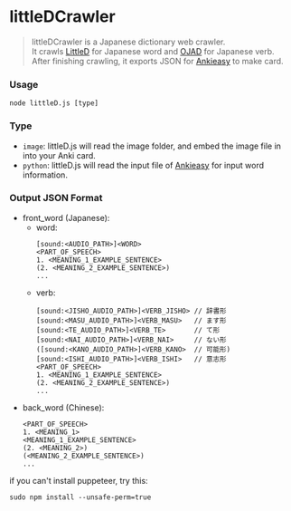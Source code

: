 # littleDCrawler
> littleDCrawler is a Japanese dictionary web crawler.<br>
> It crawls [LittleD](https://dict.hjenglish.com/jp/) for Japanese word and [OJAD](http://www.gavo.t.u-tokyo.ac.jp/ojad/) for Japanese verb.<br>
> After finishing crawling, it exports JSON for [Ankieasy](https://github.com/ex860/Ankieasy) to make card.

### Usage
```
node littleD.js [type] 
```

### Type
- <code>image</code>: littleD.js will read the image folder, and embed the image file in into your Anki card.
- <code>python</code>: littleD.js will read the input file of [Ankieasy](https://github.com/ex860/Ankieasy) for input word information.

### Output JSON Format
- front_word (Japanese):
  - word:
    ```
    [sound:<AUDIO_PATH>]<WORD>
    <PART_OF_SPEECH>
    1. <MEANING_1_EXAMPLE_SENTENCE>
    (2. <MEANING_2_EXAMPLE_SENTENCE>)
    ...
    ```
  - verb:
    ```
    [sound:<JISHO_AUDIO_PATH>]<VERB_JISHO> // 辞書形
    [sound:<MASU_AUDIO_PATH>]<VERB_MASU>   // ます形
    [sound:<TE_AUDIO_PATH>]<VERB_TE>       // て形
    [sound:<NAI_AUDIO_PATH>]<VERB_NAI>     // ない形
    ([sound:<KANO_AUDIO_PATH>]<VERB_KANO>  // 可能形)
    [sound:<ISHI_AUDIO_PATH>]<VERB_ISHI>   // 意志形
    <PART_OF_SPEECH>
    1. <MEANING_1_EXAMPLE_SENTENCE>
    (2. <MEANING_2_EXAMPLE_SENTENCE>)
    ...
    ```
- back_word (Chinese):
    ```
    <PART_OF_SPEECH>
    1. <MEANING_1>
    <MEANING_1_EXAMPLE_SENTENCE>
    (2. <MEANING_2>)
    (<MEANING_2_EXAMPLE_SENTENCE>)
    ...
    ```


if you can't install puppeteer, try this:
```
sudo npm install --unsafe-perm=true
```